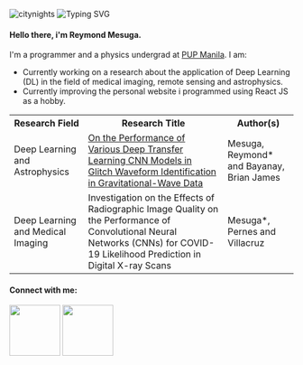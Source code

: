 

![citynights](https://user-images.githubusercontent.com/74803864/115126848-b57b4480-a004-11eb-951f-ea233d505a20.jpg)
![Typing SVG](https://readme-typing-svg.herokuapp.com/?lines=AI+Researcher+and+Programmer;React+JS+Programmer)
<!-- <h4><strong>Hello there, i'm <a href="insert_website_link" target="_blank" rel="noopener noreferrer">Reymond Mesuga</a></strong></h4> -->
<h4><strong>Hello there, i'm Reymond Mesuga</strong>.</h4>
<p>I'm a programmer and a physics undergrad at <a href="https://www.pup.edu.ph/">PUP Manila</a>. I am:</p>
<ul>
  <li>Currently working on a research about the application of Deep Learning (DL) in the field of medical imaging, remote sensing and astrophysics.</li>
  <li>Currently improving the personal website i programmed using React JS as a hobby.</li>
</ul>
<!-- <p><i>Please click my name to check my personal website.</i></p> -->

<!-- <table>
  <tr>
    <th>Field of Interest:</th>
    <th>I am open to:</th>
    <th>Contact me on:</th>
  </tr>
  <tr>
    <td>Web and Software Development</td>
    <td>Web/Software Development Internship</td>
    <td>Gmail: mesugareymondrobin@gmail.com</td>
  </tr>
  <tr>
    <td>Machine and Deep Learning</td>
    <td>AI Engineering Internship</td>
    <td>Outlook: mesugareymondrobin@outlook.com</td>
  </tr>
  <tr>
    <td>Data Analysis</td>
    <td>Any collaboration work</td>
    <td>Student Email: rrmesuga@iskolarngbayan.pup.edu.ph</td>  
  </tr>
  <tr>
    <td>Programming in general</td>
    <td>Give my opinion on something. Just message me.</td>
    <td>LinkedIn: insert_linkedin_link</td>
  </tr>
</table> -->

<table>
  <tr>
    <th>Research Field</th>
    <th>Research Title</th>
    <th>Author(s)</th>
  </tr>
  <tr>
    <td>Deep Learning and Astrophysics</td>
    <td><a href="https://arxiv.org/pdf/2107.01863.pdf">On the Performance of Various Deep Transfer Learning CNN Models in Glitch Waveform Identification in Gravitational-Wave Data</a></td>
    <td>Mesuga, Reymond* and Bayanay, Brian James</td>
  </tr>
  <tr>
    <td>Deep Learning and Medical Imaging</td>
    <td>Investigation on the Effects of Radiographic Image Quality on the Performance of Convolutional Neural Networks (CNNs) for COVID-19 Likelihood Prediction in Digital X-ray Scans</td>
    <td>Mesuga*, Pernes and Villacruz</td>
  </tr>
</table>


<h4><strong>Connect with me:</strong></h4>
<p align = "center">
  

<!-- [<img width="90rem" src="https://img.shields.io/badge/LinkedIn-0077B5?style=for-the-badge&logo=linkedin&logoColor=white"/>](insert_linkedin_link) -->
[<img width="90rem" src="https://img.shields.io/badge/GitHub-100000?style=for-the-badge&logo=github&logoColor=white"/>](https://github.com/Rey-commits)
[<img width="90rem" src="https://img.shields.io/badge/Facebook-1877F2?style=for-the-badge&logo=facebook&logoColor=white"/>](https://www.facebook.com/reymond.mesugah/)
</p>



